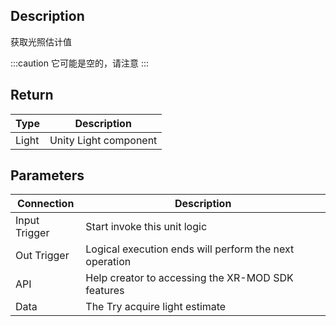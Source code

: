 ## Description

获取光照估计值

:::caution
它可能是空的，请注意
:::

## Return

| Type  | Description           |
| ----- | --------------------- |
| Light | Unity Light component |

## Parameters

| Connection    | Description                                            |
| ------------- | ------------------------------------------------------ |
| Input Trigger | Start invoke this unit logic                           |
| Out Trigger   | Logical execution ends will perform the next operation |
| API           | Help creator to accessing the XR-MOD SDK features      |
| Data          | The Try acquire light estimate                         |
